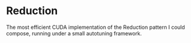 Reduction
=========

The most efficient CUDA implementation of the Reduction pattern I could compose, running under a small autotuning framework.
